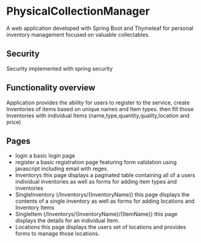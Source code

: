 # PhysicalCollectionManager
A web application developed with Spring Boot and Thymeleaf for personal inventory management focused on valuable collectables.

## Security 
Security implemented with spring security

## Functionality overview
Application provides the ability for users to register to the service, 
create Inventories of items based on unique names and Item types. 
then fill those Inventories with individual Items (name,type,quantity,quality,location and price)

## Pages
- login 
  a basic login page
- register
  a basic registration page featuring form validation using javascript including email with regex.
- Inventorys
  this page displays a paginated table containing all of a users individual inventories as well as forms for adding item types and inventories
- SingleInventory (/Inventorys/{InventoryName})
  this page displays the contents of a single inventory as well as forms for adding locations and Inventory Items
- SingleItem (/Inventorys/{InventoryName}/{ItemName})
  this page displays the details for an individual Item.
- Locations
  this page displays the users set of locations and provides forms to manage those locations.
  
